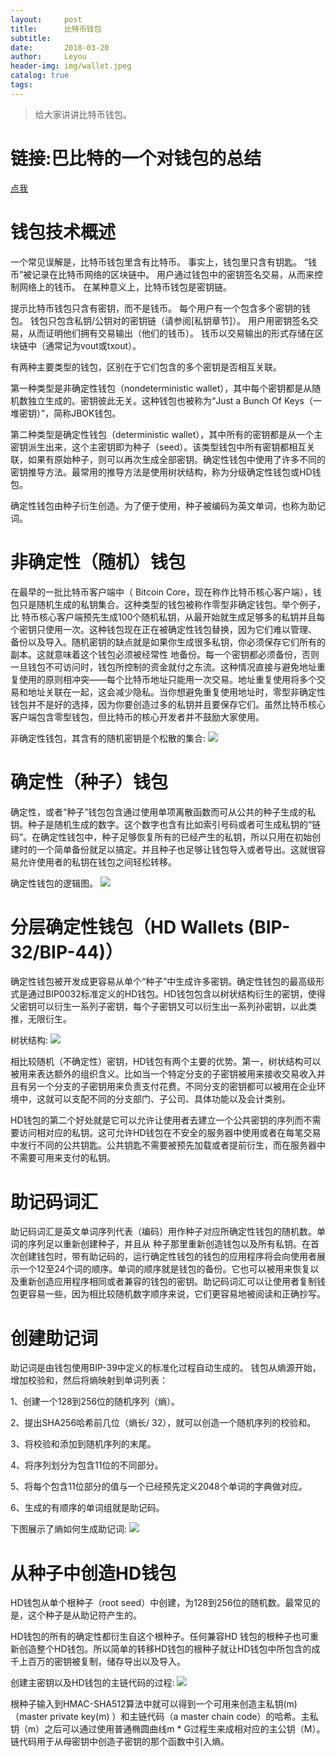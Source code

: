 ```yaml
---
layout:     post
title:      比特币钱包
subtitle:  
date:       2018-03-20
author:     Leyou
header-img: img/wallet.jpeg
catalog: true
tags:
---
```


> 给大家讲讲比特币钱包。
# 链接:巴比特的一个对钱包的总结
[点我](https://zhuanlan.zhihu.com/p/25616061)

# 钱包技术概述

一个常见误解是，比特币钱包里含有比特币。 事实上，钱包里只含有钥匙。 “钱币”被记录在比特币网络的区块链中。 用户通过钱包中的密钥签名交易，从而来控制网络上的钱币。 在某种意义上，比特币钱包是密钥链。

提示比特币钱包只含有密钥，而不是钱币。 每个用户有一个包含多个密钥的钱包。 钱包只包含私钥/公钥对的密钥链（请参阅[私钥章节]）。 用户用密钥签名交易，从而证明他们拥有交易输出（他们的钱币）。 钱币以交易输出的形式存储在区块链中（通常记为vout或txout）。

有两种主要类型的钱包，区别在于它们包含的多个密钥是否相互关联。

第一种类型是非确定性钱包（nondeterministic wallet），其中每个密钥都是从随机数独立生成的。密钥彼此无关。这种钱包也被称为“Just a Bunch Of Keys（一堆密钥）”，简称JBOK钱包。

第二种类型是确定性钱包（deterministic wallet），其中所有的密钥都是从一个主密钥派生出来，这个主密钥即为种子（seed）。该类型钱包中所有密钥都相互关联，如果有原始种子，则可以再次生成全部密钥。确定性钱包中使用了许多不同的密钥推导方法。最常用的推导方法是使用树状结构，称为分级确定性钱包或HD钱包。

确定性钱包由种子衍生创造。为了便于使用，种子被编码为英文单词，也称为助记词。

# 非确定性（随机）钱包

在最早的一批比特币客户端中（ Bitcoin Core，现在称作比特币核心客户端），钱包只是随机生成的私钥集合。这种类型的钱包被称作零型非确定钱包。举个例子，比 特币核心客户端预先生成100个随机私钥，从最开始就生成足够多的私钥并且每个密钥只使用一次。这种钱包现在正在被确定性钱包替换，因为它们难以管理、 备份以及导入。随机密钥的缺点就是如果你生成很多私钥，你必须保存它们所有的副本。这就意味着这个钱包必须被经常性 地备份。每一个密钥都必须备份，否则一旦钱包不可访问时，钱包所控制的资金就付之东流。这种情况直接与避免地址重复使用的原则相冲突——每个比特币地址只能用一次交易。地址重复使用将多个交易和地址关联在一起，这会减少隐私。当你想避免重复使用地址时，零型非确定性钱包并不是好的选择，因为你要创造过多的私钥并且要保存它们。虽然比特币核心客户端包含零型钱包，但比特币的核心开发者并不鼓励大家使用。

非确定性钱包，其含有的随机密钥是个松散的集合:
![](../img/noeterministic_wallet.png)

# 确定性（种子）钱包

确定性，或者“种子”钱包包含通过使用单项离散函数而可从公共的种子生成的私钥。种子是随机生成的数字。这个数字也含有比如索引号码或者可生成私钥的“链码”。在确定性钱包中，种子足够恢复所有的已经产生的私钥，所以只用在初始创建时的一个简单备份就足以搞定。并且种子也足够让钱包导入或者导出。这就很容易允许使用者的私钥在钱包之间轻松转移。

确定性钱包的逻辑图。
![](../img/deterministic_wallet.png)

# 分层确定性钱包（HD Wallets (BIP-32/BIP-44)）

确定性钱包被开发成更容易从单个“种子”中生成许多密钥。确定性钱包的最高级形式是通过BIP0032标准定义的HD钱包。HD钱包包含以树状结构衍生的密钥，使得父密钥可以衍生一系列子密钥，每个子密钥又可以衍生出一系列孙密钥，以此类推，无限衍生。

树状结构:
![](../img/HD_wallet.png)

相比较随机（不确定性）密钥，HD钱包有两个主要的优势。第一，树状结构可以被用来表达额外的组织含义。比如当一个特定分支的子密钥被用来接收交易收入并且有另一个分支的子密钥用来负责支付花费。不同分支的密钥都可以被用在企业环境中，这就可以支配不同的分支部门、子公司、具体功能以及会计类别。

HD钱包的第二个好处就是它可以允许让使用者去建立一个公共密钥的序列而不需要访问相对应的私钥。这可允许HD钱包在不安全的服务器中使用或者在每笔交易中发行不同的公共钥匙。公共钥匙不需要被预先加载或者提前衍生，而在服务器中不需要可用来支付的私钥。

# 助记码词汇

助记码词汇是英文单词序列代表（编码）用作种子对应所确定性钱包的随机数。单词的序列足以重新创建种子，并且从 种子那里重新创造钱包以及所有私钥。在首次创建钱包时，带有助记码的，运行确定性钱包的钱包的应用程序将会向使用者展示一个12至24个词的顺序。单词的顺序就是钱包的备份。它也可以被用来恢复以及重新创造应用程序相同或者兼容的钱包的密钥。助记码词汇可以让使用者复制钱包更容易一些，因为相比较随机数字顺序来说，它们更容易地被阅读和正确抄写。

# 创建助记词

助记词是由钱包使用BIP-39中定义的标准化过程自动生成的。 钱包从熵源开始，增加校验和，然后将熵映射到单词列表：

1、创建一个128到256位的随机序列（熵）。

2、提出SHA256哈希前几位（熵长/ 32），就可以创造一个随机序列的校验和。

3、将校验和添加到随机序列的末尾。

4、将序列划分为包含11位的不同部分。

5、将每个包含11位部分的值与一个已经预先定义2048个单词的字典做对应。

6、生成的有顺序的单词组就是助记码。

下图展示了熵如何生成助记词:
![](../img/zhujici.png)

# 从种子中创造HD钱包
HD钱包从单个根种子（root seed）中创建，为128到256位的随机数。最常见的是，这个种子是从助记符产生的。

HD钱包的所有的确定性都衍生自这个根种子。任何兼容HD 钱包的根种子也可重新创造整个HD钱包。所以简单的转移HD钱包的根种子就让HD钱包中所包含的成千上百万的密钥被复制，储存导出以及导入。

创建主密钥以及HD钱包的主链代码的过程:
![](../img/seed-HD.png)

根种子输入到HMAC-SHA512算法中就可以得到一个可用来创造主私钥(m)（master private key(m) ）和主链代码（a master chain code）的哈希。主私钥（m）之后可以通过使用普通椭圆曲线m * G过程生来成相对应的主公钥（M）。 链代码用于从母密钥中创造子密钥的那个函数中引入熵。
